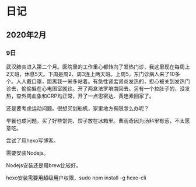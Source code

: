 # 日记

## 2020年2月

### 9日

武汉肺炎进入第二个月。医院里的工作重心都转向了发热门诊，我这里现在每周上2天班，休息5天。下周是周2、周3连上两天班。上周5，东门诊病人来了10多个。人人戴口罩，距离我一米多站着。有急性肾盂肾炎发热的，担心被关到发热门诊去，偷偷躲在心电图室就诊。开了两盒法罗培南回去。另有一个拉肚子的，没发热，查外周血象和CRP均正常，开了一点思密达、黄连素回家了。

还是要考虑运动问题。很想买划船机，家里地方有限怎么办呢？

早餐也成问题。买了好些馄饨、饺子放在冰箱里。曹雨奇因为汤料里有葱，不太愿意吃。

尝试了用hexo写博客。

需要安装Nodejs。

Nodejs安装还是用brew比较好。

hexo安装需要用超级用户权限，sudo npm install -g hexo-cli

